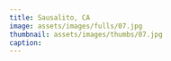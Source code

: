 ```yaml
---
title: Sausalito, CA
image: assets/images/fulls/07.jpg
thumbnail: assets/images/thumbs/07.jpg
caption:
---
```


